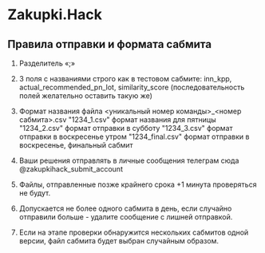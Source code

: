 # Zakupki.Hack

## Правила отправки и формата сабмита

  1. Разделитель «;»

  2. 3 поля с названиями строго как в тестовом сабмите: inn_kpp, actual_recommended_pn_lot, similarity_score (последовательность полей желательно оставить такую же)

  3. Формат названия файла <уникальный номер команды>_<номер сабмита>.csv
  "1234_1.csv" формат названия для пятницы
  "1234_2.csv" формат отправки в субботу
  "1234_3.csv" формат отправки в воскресенье утром
  "1234_final.csv" формат отправки в воскресенье, финальный сабмит

  4. Ваши решения отправлять в личные сообщения телеграм сюда @zakupkihack_submit_account

  5. Файлы, отправленные позже крайнего срока +1 минута проверяться не будут.

  6. Допускается не более одного сабмита в день, если случайно отправили больше - удалите сообщение с лишней отправкой.

  7. Если на этапе проверки обнаружится нескольких сабмитов одной версии, файл сабмита будет выбран случайным образом.
